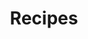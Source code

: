 ---
layout: category
title: Recipes
permalink: /recipes/
collection: recipes
showFeatured: true
heading: "Recipe Goodies"
---